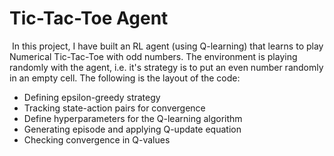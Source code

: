 # Tic-Tac-Toe Agent
​
In this project, I have built an RL agent (using Q-learning) that learns to play Numerical Tic-Tac-Toe with odd numbers. The environment is playing randomly with the agent, i.e. it's strategy is to put an even number randomly in an empty cell. The following is the layout of the code:
- Defining epsilon-greedy strategy
- Tracking state-action pairs for convergence
- Define hyperparameters for the Q-learning algorithm
- Generating episode and applying Q-update equation
- Checking convergence in Q-values
